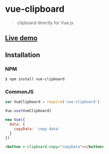 # vue-clipboard
> clipboard directly for Vue.js


## [Live demo](http://xiaokaike.github.io/vue-clipboard/)

## Installation

### NPM
```bash
$ npm install vue-clipboard
```

### CommonJS
```js
var VueClipboard = require('vue-clipboard')

Vue.use(VueClipboard)

new Vue({
  data: {
    copyData: 'copy data'
  }
})
```

```html
<button v-clipboard:copy="copyData"></button>

```

